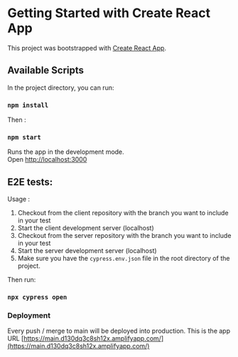# Getting Started with Create React App

This project was bootstrapped with [Create React App](https://github.com/facebook/create-react-app).

## Available Scripts

In the project directory, you can run:
### `npm install`
Then :
### `npm start`

Runs the app in the development mode.\
Open [http://localhost:3000](http://localhost:3000) 


## E2E tests:
Usage : 
1) Checkout from the client repository with the branch you want to include in your test
2) Start the client development server (localhost)
3) Checkout from the server repository with the branch you want to include in your test
4) Start the server development server (localhost)
5) Make sure you have the ```cypress.env.json``` file in the root directory of the project.

Then run:
### `npx cypress open`


### Deployment

Every push / merge to main will be deployed into production. 
This is the app URL [https://main.d130dq3c8sh12x.amplifyapp.com/](https://main.d130dq3c8sh12x.amplifyapp.com/) 


